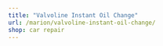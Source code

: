 ```yaml
---
title: "Valvoline Instant Oil Change"
url: /marion/valvoline-instant-oil-change/
shop: car repair
---
```

